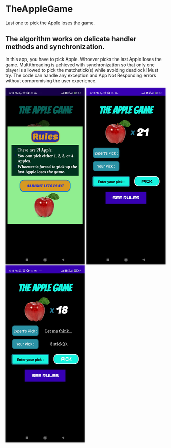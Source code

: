 # TheAppleGame
Last one to pick the Apple loses the game.

## The algorithm works on delicate handler methods and synchronization.

In this app, you have to pick Apple. Whoever picks the last Apple loses the game. Multithreading is achieved with synchronization so that only one player is allowed to pick the matchstick(s) while avoiding deadlock! Must try.
The code can handle any exception and App Not Responding errors without compromising the user experience.

<div class="row">
      <img src="/app/Screenshot_2023-08-12-18-12-53-471_com.apple.game.jpg" width="250" title="Game Title">
      <img src="/app/Screenshot_2023-08-12-18-12-57-516_com.apple.game.jpg" width="250" title="Game Screen">
      <img src="/app/Screenshot_2023-08-12-18-13-02-394_com.apple.game.jpg" width="250" title="Result Screen"> 
</div>
